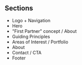 ## Sections

- Logo + Navigation
- Hero
- "First Partner" concept / About
- Guiding Principles
- Areas of Interest / Portfolio
- About
- Contact / CTA
- Footer
